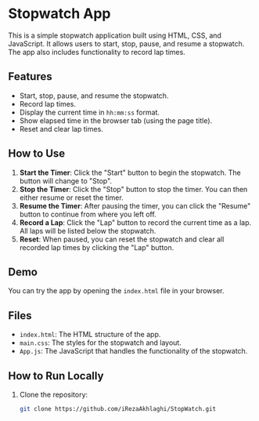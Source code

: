 # Stopwatch App

This is a simple stopwatch application built using HTML, CSS, and JavaScript. It allows users to start, stop, pause, and resume a stopwatch. The app also includes functionality to record lap times.

## Features

- Start, stop, pause, and resume the stopwatch.
- Record lap times.
- Display the current time in `hh:mm:ss` format.
- Show elapsed time in the browser tab (using the page title).
- Reset and clear lap times.

## How to Use

1. **Start the Timer**: Click the "Start" button to begin the stopwatch. The button will change to "Stop".
2. **Stop the Timer**: Click the "Stop" button to stop the timer. You can then either resume or reset the timer.
3. **Resume the Timer**: After pausing the timer, you can click the "Resume" button to continue from where you left off.
4. **Record a Lap**: Click the "Lap" button to record the current time as a lap. All laps will be listed below the stopwatch.
5. **Reset**: When paused, you can reset the stopwatch and clear all recorded lap times by clicking the "Lap" button.

## Demo

You can try the app by opening the `index.html` file in your browser.

## Files

- `index.html`: The HTML structure of the app.
- `main.css`: The styles for the stopwatch and layout.
- `App.js`: The JavaScript that handles the functionality of the stopwatch.

## How to Run Locally

1. Clone the repository:
   ```bash
   git clone https://github.com/iRezaAkhlaghi/StopWatch.git

